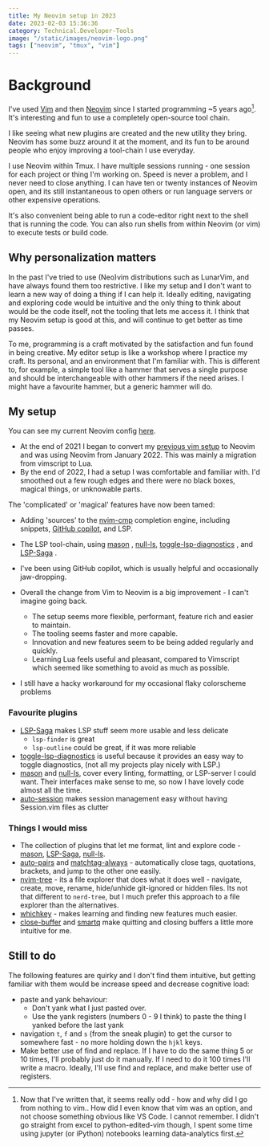 ```yaml
---
title: My Neovim setup in 2023
date: 2023-02-03 15:36:36
category: Technical.Developer-Tools
image: "/static/images/neovim-logo.png"
tags: ["neovim", "tmux", "vim"]
---
```


<TOCInline toc={props.toc} exclude="Overview" toHeading={2} />

# Background

I've used [Vim](https://www.vim.org/) and then [Neovim](https://neovim.io/) since I started
programming ~5 years ago[^1]. It's interesting and fun to use a completely open-source tool chain.

I like seeing what new plugins are created and the new utility they bring. Neovim has some buzz
around it at the moment, and its fun to be around people who enjoy improving a tool-chain I use
everyday.

I use Neovim within Tmux. I have multiple sessions running - one session for each project or thing
I'm working on. Speed is never a problem, and I never need to close anything. I can have ten or
twenty instances of Neovim open, and its still instantaneous to open others or run language servers
or other expensive operations.

It's also convenient being able to run a code-editor right next to the shell that is running the
code. You can also run shells from within Neovim (or vim) to execute tests or build code.

## Why personalization matters

In the past I've tried to use (Neo)vim distributions such as LunarVim, and have always found them
too restrictive. I like my setup and I don't want to learn a new way of doing a thing if I can help
it. Ideally editing, navigating and exploring code would be intuitive and the only thing to think
about would be the code itself, not the tooling that lets me access it. I think that my Neovim setup
is good at this, and will continue to get better as time passes.

To me, programming is a craft motivated by the satisfaction and fun found in being creative. My
editor setup is like a workshop where I practice my craft. Its personal, and an environment that I'm
familiar with. This is different to, for example, a simple tool like a hammer that serves a single
purpose and should be interchangeable with other hammers if the need arises. I might have a
favourite hammer, but a generic hammer will do.

## My setup

You can see my current Neovim config [here](https://github.com/johnmathews/neovim).

- At the end of 2021 I began to convert my [previous vim setup](/blog/vim-for-large-projects) to
  Neovim and was using Neovim from January 2022. This was mainly a migration from vimscript to Lua.
- By the end of 2022, I had a setup I was comfortable and familiar with. I'd smoothed out a
  few rough edges and there were no black boxes, magical things, or unknowable parts.

The 'complicated' or 'magical' features have now been tamed:

- Adding 'sources' to the [nvim-cmp](https://github.com/hrsh7th/nvim-cmp) completion engine,
  including snippets, [GitHub copilot](https://github.com/zbirenbaum/copilot-cmp), and LSP.
- The LSP tool-chain, using [mason](https://github.com/williamboman/mason.nvim) ,
  [null-ls](https://github.com/jose-elias-alvarez/null-ls.nvim),
  [toggle-lsp-diagnostics](https://github.com/WhoIsSethDaniel/toggle-lsp-diagnostics.nvim) , and
  [LSP-Saga](https://github.com/glepnir/lspsaga.nvim) .

- I've been using GitHub copilot, which is usually helpful and occasionally jaw-dropping.
- Overall the change from Vim to Neovim is a big improvement - I can't imagine going back.
  - The setup seems more flexible, performant, feature rich and easier to maintain.
  - The tooling seems faster and more capable.
  - Innovation and new features seem to be being added regularly and quickly.
  - Learning Lua feels useful and pleasant, compared to Vimscript which seemed like something to
    avoid as much as possible.
- I still have a hacky workaround for my occasional flaky colorscheme problems

### Favourite plugins

- [LSP-Saga](https://github.com/glepnir/lspsaga.nvim) makes LSP stuff seem more usable and less
  delicate
  - `lsp-finder` is great
  - `lsp-outline` could be great, if it was more reliable
- [toggle-lsp-diagnostics](https://github.com/WhoIsSethDaniel/toggle-lsp-diagnostics.nvim) is useful
  because it provides an easy way to toggle diagnostics, (not all my projects play nicely with LSP.)
- [mason](https://github.com/williamboman/mason.nvim) and
  [null-ls](https://github.com/jose-elias-alvarez/null-ls.nvim), cover every linting, formatting, or
  LSP-server I could want. Their interfaces make sense to me, so now I have lovely code almost all
  the time.
- [auto-session](https://github.com/rmagatti/auto-session) makes session management easy without
  having Session.vim files as clutter

### Things I would miss

- The collection of plugins that let me format, lint and explore code -
  [mason](https://github.com/williamboman/mason.nvim),
  [LSP-Saga](https://github.com/glepnir/lspsaga.nvim),
  [null-ls](https://github.com/jose-elias-alvarez/null-ls.nvim).
- [auto-pairs](https://github.com/windwp/nvim-autopairs) and
  [matchtag-always](https://github.com/Valloric/MatchTagAlways) - automatically close tags,
  quotations, brackets, and jump to the other one easily.
- [nvim-tree](https://github.com/nvim-tree/nvim-tree.lua) - its a file explorer that does what it
  does well - navigate, create, move, rename, hide/unhide git-ignored or hidden files. Its not that
  different to `nerd-tree`, but I much prefer this approach to a file explorer than the
  alternatives.
- [whichkey](https://github.com/folke/which-key.nvim) - makes learning and finding new features much
  easier.
- [close-buffer](https://github.com/Asheq/close-buffers.vim) and
  [smartq](https://github.com/marklcrns/vim-smartq) make quitting and closing buffers a little more
  intuitive for me.

## Still to do

The following features are quirky and I don't find them intuitive, but getting familiar with them
would be increase speed and decrease cognitive load:

- paste and yank behaviour:
  - Don't yank what I just pasted over.
  - Use the yank registers (numbers 0 - 9 I think) to paste the thing I yanked before the last yank
- navigation `t`, `f` and `s` (from the sneak plugin) to get the cursor to somewhere fast - no more
  holding down the `hjkl` keys.
- Make better use of find and replace. If I have to do the same thing 5 or 10 times, I'll probably just do it
  manually. If I need to do it 100 times I'll write a macro. Ideally, I'll use find and replace, and
  make better use of registers.

[^1]:
    Now that I've written that, it seems really odd - how and why did I go from nothing to vim.. How
    did I even know that vim was an option, and not choose something obvious like VS Code. I cannot
    remember. I didn't go straight from excel to python-edited-vim though, I spent some time using
    jupyter (or iPython) notebooks learning data-analytics first.
